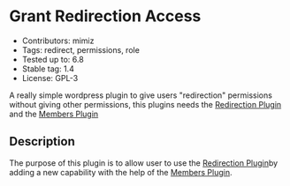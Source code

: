 # Grant Redirection Access

- Contributors: mimiz 
- Tags: redirect, permissions, role 
- Tested up to: 6.8
- Stable tag: 1.4
- License: GPL-3

A really simple wordpress plugin to give users "redirection" permissions without giving other permissions, this plugins needs the [Redirection Plugin](https://redirection.me) and the [Members Plugin](https://wordpress.org/plugins/members/)

## Description

The purpose of this plugin  is to allow user to use the [Redirection Plugin](https://redirection.me)by adding a new capability with the help of the [Members Plugin](https://wordpress.org/plugins/members/).

